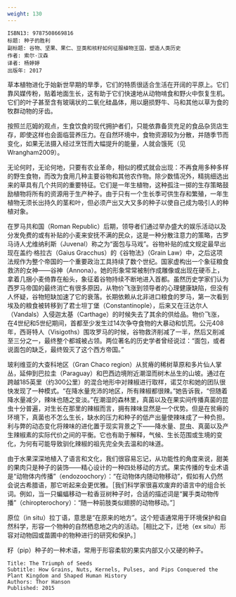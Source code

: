 ```yaml
---
weight: 130
---
```


```
ISBN13: 9787508669816
标题: 种子的胜利
副标题: 谷物、坚果、果仁、豆类和核籽如何征服植物王国，塑造人类历史
作者: 索尔·汉森
译者: 杨婷婷
出版年: 2017
```

草本植物进化于始新世早期的旱季，它们的特质很适合生活在开阔的平原上。它们靠风媒传粉，贴着地面生长，这有助于它们快速地从动物啃食和野火中恢复生机。它们的叶子甚至含有玻璃状的二氧化硅晶体，用以磨损野牛、马和其他以草为食的牧群动物的牙齿。

按照兰厄姆的观点，生食饮食的现代拥护者们，只能依靠备货充足的食品杂货店生存，即使这样也会面临营养压力。在自然环境中，食物资源较为分散，并随季节而变化，如果无法摄入经过烹饪而大幅提升的能量，人就会饿死（见Wrangham2009）。

无论何时，无论何地，只要有农业革命，相似的模式就会出现：不再食用多种多样的野生食物，而改为食用几种主要谷物和其他农作物。除少数情况外，精挑细选出来的草具有几个共同的重要特征。它们是一年生植物，这种孤注一掷的生存策略鼓励植物将所有的资源用于生产种子。由于只有一个生长季可供生存和繁殖，一年生植物无须长出持久的茎和叶，但必须产出又大又多的种子以使自己成为吸引人的种植对象。

在罗马共和国（Roman Republic）后期，领导者们通过举办盛大的娱乐活动以及分发免费的或有补贴的小麦来安抚不满的民众，这是一种分散注意力的策略，古罗马诗人尤维纳利斯（Juvenal）称之为“面包与马戏”。谷物补贴的成文规定最早出现在盖约·格拉古（Gaius Gracchus）的《谷物法》（Grain Law）中，之后这项法规作为整个帝国的一个重要政治工具持续了数个世纪。国家虚构出一个象征粮食救济的女神——谷神（Annona）。她的形象常常被制作成雕像或出现在硬币上，拿着几捆小麦倚靠在船头，象征着谷物持续不断地进入首都。虽然历史学家们认为西罗马帝国的最终消亡有很多原因，从物价飞涨到领导者的心理健康缺陷，但没有人怀疑，谷物短缺加速了它的衰落。长期依赖从北非进口粮食的罗马，第一次看到埃及的粮食被转移到了君士坦丁堡（Constantinople），后来又在汪达尔人（Vandals）入侵迦太基（Carthage）的时候失去了其余的供给品。物价飞涨，在4世纪和5世纪期间，首都至少发生过14次争夺食物的大暴动和饥荒。公元408年，西哥特人（Visigoths）围攻罗马的时候，谷物救济削减了一半，然后又削减至三分之一，最终整个都城被占领。两位著名的历史学者曾经说过：“面包，或者说面包的缺乏，最终毁灭了这个西方帝国。”

玻利维亚的大查科地区（Gran Chaco region）从贫瘠的稀树草原和多片仙人掌丛，延伸到巴拉圭（Paraguay）和巴西边境附近潮湿而树木丛生的山坡。通过在跨越185英里（约300公里）的混合地形中对辣椒进行取样，诺艾尔和她的团队很快发现了一种模式。“在降水量充沛的地区，所有辣椒都很辣。”她告诉我，“但随着降水量减少，辣味也随之变淡。”在潮湿的森林里，真菌以及在果实间传播真菌的昆虫十分普遍，对生长在那里的辣椒而言，拥有辣味显然是一个优势。但是在贫瘠的环境下，真菌也不怎么生长，缺水的压力和种子的低产出量使辣味成了一种负担。利与弊的动态变化将辣味的进化置于现实背景之下——降水量、昆虫、真菌以及产生辣椒素的实际代价之间的平衡。它也有助于解释，气候、生长范围或生境的变化，为何有可能导致驯化辣椒的祖先完全失去温和的味道。

由于水果深深地植入了语言和文化，我们很容易忘记，从功能性的角度来说，甜美的果肉只是种子的装饰——精心设计的一种四处移动的方式。果实传播的专业术语是“动物体内传播”（endozoochory）：“在动物体内随动物移动”，假如有人仍然会说古希腊语，那它听起来会更优雅。［我们科学家很喜欢废弃的语言中的组合长词。例如，当一只蝙蝠移动一粒香豆树种子时，合适的描述词是“翼手类动物传播”（chiropterochory）：“随一种前肢类似翅膀的动物移动。”］

原位（in situ）拉丁语，意思是“在原来的地方”。这个短语通常用于环境保护和自然科学，形容一个物种的自然栖息地之内的活动。［相比之下，迁地（ex situ）形容对动物园或苗圃中的物种进行的研究和保护。］

籽（pip）种子的一种术语，常用于形容柔软的果实内部又小又硬的种子。

```
Title: The Triumph of Seeds
Subtitle: How Grains, Nuts, Kernels, Pulses, and Pips Conquered the Plant Kingdom and Shaped Human History
Authors: Thor Hanson
Published: 2015
```